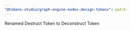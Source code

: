```yaml
---
"@tokens-studio/graph-engine-nodes-design-tokens": patch
---
```


Renamed Destruct Token to Deconstruct Token
